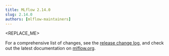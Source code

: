 ```yaml
---
title: MLflow 2.14.0
slug: 2.14.0
authors: [mlflow-maintainers]
---
```


<REPLACE_ME>

For a comprehensive list of changes, see the [release change log](https://github.com/mlflow/mlflow/releases/tag/v2.14.0), and check out the latest documentation on [mlflow.org](http://mlflow.org/).
